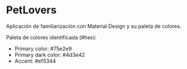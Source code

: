 # PetLovers

Aplicación de familiarización con Material Design y su paleta de colores.

Paleta de colores identificada (#hex):
* Primary color: #75e2e9
* Primary dark color: #4d3e42
* Accent: #ef5344
